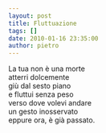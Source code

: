 ```yaml
---
layout: post
title: Fluttuazione
tags: []
date: 2010-01-16 23:35:00
author: pietro
---
```

La tua non è una morte<br/>atterri dolcemente<br/>giù dal sesto piano<br/>e fluttui senza peso<br/>verso dove volevi andare<br/>un gesto inosservato<br/>eppure ora, è già passato.
